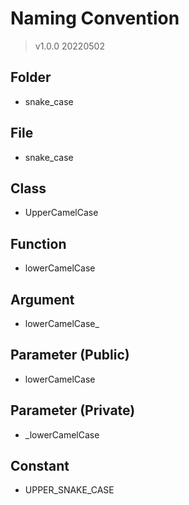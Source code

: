# Naming Convention
> v1.0.0 20220502
## Folder
- snake_case

## File
- snake_case

## Class
- UpperCamelCase

## Function
- lowerCamelCase

## Argument
- lowerCamelCase_

## Parameter (Public)
- lowerCamelCase

## Parameter (Private)
- _lowerCamelCase

## Constant
- UPPER_SNAKE_CASE
